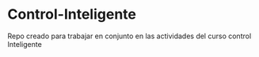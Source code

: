 # Control-Inteligente
Repo creado para trabajar en conjunto en las actividades del curso control Inteligente
